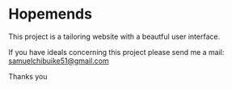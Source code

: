 # Hopemends
This project is a tailoring website with a beautful user interface.

If you have ideals concerning this project please send me a mail: samuelchibuike51@gmail.com

Thanks you